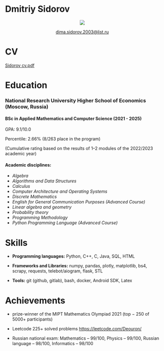 
# Dmitriy Sidorov     

<p align='center'>
   <a href="https://t.me/deouron">
       <img src="https://img.shields.io/badge/Telegram-2CA5E0?style=for-the-badge&logo=telegram&logoColor=white"/>
   </a>
<p align='center'>
   <a href='mailto:dima.sidorov.2003@list.ru'>dima.sidorov.2003@list.ru</a>
</p>


CV 
======

[Sidorov cv.pdf](https://github.com/deouron/deouron/files/11132090/Sidorov.cv.pdf)                                                                 

Education
=========
### National Research University Higher School of Economics  (Moscow, Russia)
#### BSc in Applied Mathematics and Computer Science (2021 - 2025)

GPA: 9.1/10.0

Percentile: 2.66% (8/263 place in the program)

(Cumulative rating based on the results of 1–2 modules of the 2022/2023 academic year)

#### Academic disciplines: 

-  *Algebra*
-  *Algorithms and Data Structures*
-  *Calculus*
-  *Computer Architecture and Operating Systems*
-  *Discrete Mathematics*
-  *English for General Communication Purposes (Advanced Course)*
-  *Linear algebra and geometry*
-  *Probability theory*
-  *Programming Methodology*
-  *Python Programming Language (Advanced Course)*

Skills
======

-    **Programming languages:** Python, C++, C, Java, SQL, HTML

-    **Frameworks and Libraries:** numpy, pandas, plotly, matplotlib, bs4, scrapy, requests, telebot/aiogram, flask, STL

-    **Tools:** git (github, gitlab), bash, docker, Android SDK, Latex

Achievements
======

- prize-winner of the MIPT Mathematics Olympiad 2021 (top − 250 of 5000+ participants)

- Leetcode 225+ solved problems https://leetcode.com/Deouron/

- Russian national exam: Mathematics – 99/100, Physics – 99/100, Russian language – 98/100, Informatics – 98/100





